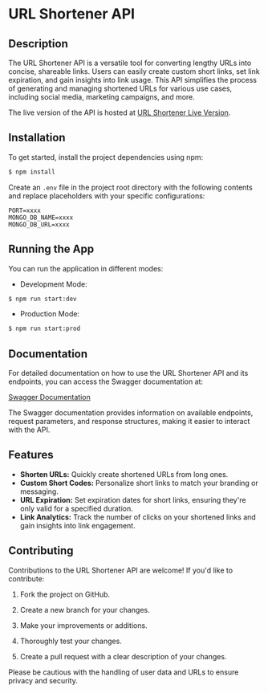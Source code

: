 # URL Shortener API

## Description

The URL Shortener API is a versatile tool for converting lengthy URLs into concise, shareable links. Users can easily create custom short links, set link expiration, and gain insights into link usage. This API simplifies the process of generating and managing shortened URLs for various use cases, including social media, marketing campaigns, and more.

The live version of the API is hosted at [URL Shortener Live Version](https://url-shortener-i9kc.onrender.com).

## Installation

To get started, install the project dependencies using npm:

```bash
$ npm install
```

Create an `.env` file in the project root directory with the following contents and replace placeholders with your specific configurations:

```env
PORT=xxxx
MONGO_DB_NAME=xxxx
MONGO_DB_URL=xxxx
```

## Running the App

You can run the application in different modes:

- Development Mode:

```bash
$ npm run start:dev
```

- Production Mode:

```bash
$ npm run start:prod
```

## Documentation

For detailed documentation on how to use the URL Shortener API and its endpoints, you can access the Swagger documentation at:

[Swagger Documentation](https://url-shortener-i9kc.onrender.com/docs)

The Swagger documentation provides information on available endpoints, request parameters, and response structures, making it easier to interact with the API.

## Features

- **Shorten URLs:** Quickly create shortened URLs from long ones.
- **Custom Short Codes:** Personalize short links to match your branding or messaging.
- **URL Expiration:** Set expiration dates for short links, ensuring they're only valid for a specified duration.
- **Link Analytics:** Track the number of clicks on your shortened links and gain insights into link engagement.

## Contributing

Contributions to the URL Shortener API are welcome! If you'd like to contribute:

1. Fork the project on GitHub.

2. Create a new branch for your changes.

3. Make your improvements or additions.

4. Thoroughly test your changes.

5. Create a pull request with a clear description of your changes.

Please be cautious with the handling of user data and URLs to ensure privacy and security.